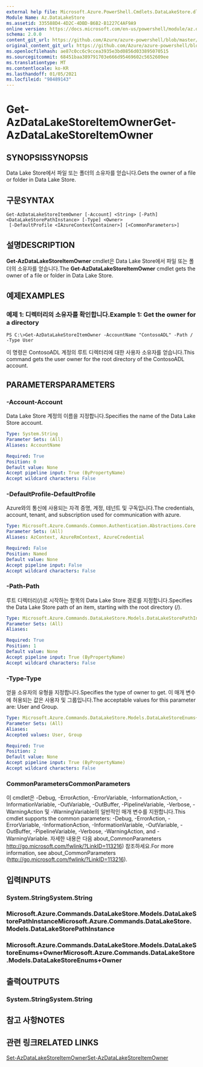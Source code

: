 ```yaml
---
external help file: Microsoft.Azure.PowerShell.Cmdlets.DataLakeStore.dll-Help.xml
Module Name: Az.DataLakeStore
ms.assetid: 335588D4-4D2C-4DBD-B6B2-B1227C4AF9A9
online version: https://docs.microsoft.com/en-us/powershell/module/az.datalakestore/get-azdatalakestoreitemowner
schema: 2.0.0
content_git_url: https://github.com/Azure/azure-powershell/blob/master/src/DataLakeStore/DataLakeStore/help/Get-AzDataLakeStoreItemOwner.md
original_content_git_url: https://github.com/Azure/azure-powershell/blob/master/src/DataLakeStore/DataLakeStore/help/Get-AzDataLakeStoreItemOwner.md
ms.openlocfilehash: ae87c0cc6c9ccea3935e3bd0856d033895070515
ms.sourcegitcommit: 68451baa389791703e666d95469602c5652609ee
ms.translationtype: MT
ms.contentlocale: ko-KR
ms.lasthandoff: 01/05/2021
ms.locfileid: "98489143"
---
```

# <span data-ttu-id="5804f-101">Get-AzDataLakeStoreItemOwner</span><span class="sxs-lookup"><span data-stu-id="5804f-101">Get-AzDataLakeStoreItemOwner</span></span>

## <span data-ttu-id="5804f-102">SYNOPSIS</span><span class="sxs-lookup"><span data-stu-id="5804f-102">SYNOPSIS</span></span>
<span data-ttu-id="5804f-103">Data Lake Store에서 파일 또는 폴더의 소유자를 얻습니다.</span><span class="sxs-lookup"><span data-stu-id="5804f-103">Gets the owner of a file or folder in Data Lake Store.</span></span>

## <span data-ttu-id="5804f-104">구문</span><span class="sxs-lookup"><span data-stu-id="5804f-104">SYNTAX</span></span>

```
Get-AzDataLakeStoreItemOwner [-Account] <String> [-Path] <DataLakeStorePathInstance> [-Type] <Owner>
 [-DefaultProfile <IAzureContextContainer>] [<CommonParameters>]
```

## <span data-ttu-id="5804f-105">설명</span><span class="sxs-lookup"><span data-stu-id="5804f-105">DESCRIPTION</span></span>
<span data-ttu-id="5804f-106">**Get-AzDataLakeStoreItemOwner** cmdlet은 Data Lake Store에서 파일 또는 폴더의 소유자를 얻습니다.</span><span class="sxs-lookup"><span data-stu-id="5804f-106">The **Get-AzDataLakeStoreItemOwner** cmdlet gets the owner of a file or folder in Data Lake Store.</span></span>

## <span data-ttu-id="5804f-107">예제</span><span class="sxs-lookup"><span data-stu-id="5804f-107">EXAMPLES</span></span>

### <span data-ttu-id="5804f-108">예제 1: 디렉터리의 소유자를 확인합니다.</span><span class="sxs-lookup"><span data-stu-id="5804f-108">Example 1: Get the owner for a directory</span></span>
```
PS C:\>Get-AzDataLakeStoreItemOwner -AccountName "ContosoADL" -Path / -Type User
```

<span data-ttu-id="5804f-109">이 명령은 ContosoADL 계정의 루트 디렉터리에 대한 사용자 소유자를 얻습니다.</span><span class="sxs-lookup"><span data-stu-id="5804f-109">This command gets the user owner for the root directory of the ContosoADL account.</span></span>

## <span data-ttu-id="5804f-110">PARAMETERS</span><span class="sxs-lookup"><span data-stu-id="5804f-110">PARAMETERS</span></span>

### <span data-ttu-id="5804f-111">-Account</span><span class="sxs-lookup"><span data-stu-id="5804f-111">-Account</span></span>
<span data-ttu-id="5804f-112">Data Lake Store 계정의 이름을 지정합니다.</span><span class="sxs-lookup"><span data-stu-id="5804f-112">Specifies the name of the Data Lake Store account.</span></span>

```yaml
Type: System.String
Parameter Sets: (All)
Aliases: AccountName

Required: True
Position: 0
Default value: None
Accept pipeline input: True (ByPropertyName)
Accept wildcard characters: False
```

### <span data-ttu-id="5804f-113">-DefaultProfile</span><span class="sxs-lookup"><span data-stu-id="5804f-113">-DefaultProfile</span></span>
<span data-ttu-id="5804f-114">Azure와의 통신에 사용되는 자격 증명, 계정, 테넌트 및 구독입니다.</span><span class="sxs-lookup"><span data-stu-id="5804f-114">The credentials, account, tenant, and subscription used for communication with azure.</span></span>

```yaml
Type: Microsoft.Azure.Commands.Common.Authentication.Abstractions.Core.IAzureContextContainer
Parameter Sets: (All)
Aliases: AzContext, AzureRmContext, AzureCredential

Required: False
Position: Named
Default value: None
Accept pipeline input: False
Accept wildcard characters: False
```

### <span data-ttu-id="5804f-115">-Path</span><span class="sxs-lookup"><span data-stu-id="5804f-115">-Path</span></span>
<span data-ttu-id="5804f-116">루트 디렉터리(/)로 시작하는 항목의 Data Lake Store 경로를 지정합니다.</span><span class="sxs-lookup"><span data-stu-id="5804f-116">Specifies the Data Lake Store path of an item, starting with the root directory (/).</span></span>

```yaml
Type: Microsoft.Azure.Commands.DataLakeStore.Models.DataLakeStorePathInstance
Parameter Sets: (All)
Aliases:

Required: True
Position: 1
Default value: None
Accept pipeline input: True (ByPropertyName)
Accept wildcard characters: False
```

### <span data-ttu-id="5804f-117">-Type</span><span class="sxs-lookup"><span data-stu-id="5804f-117">-Type</span></span>
<span data-ttu-id="5804f-118">얻을 소유자의 유형을 지정합니다.</span><span class="sxs-lookup"><span data-stu-id="5804f-118">Specifies the type of owner to get.</span></span>
<span data-ttu-id="5804f-119">이 매개 변수에 허용되는 값은 사용자 및 그룹입니다.</span><span class="sxs-lookup"><span data-stu-id="5804f-119">The acceptable values for this parameter are: User and Group.</span></span>

```yaml
Type: Microsoft.Azure.Commands.DataLakeStore.Models.DataLakeStoreEnums+Owner
Parameter Sets: (All)
Aliases:
Accepted values: User, Group

Required: True
Position: 2
Default value: None
Accept pipeline input: True (ByPropertyName)
Accept wildcard characters: False
```

### <span data-ttu-id="5804f-120">CommonParameters</span><span class="sxs-lookup"><span data-stu-id="5804f-120">CommonParameters</span></span>
<span data-ttu-id="5804f-121">이 cmdlet은 -Debug, -ErrorAction, -ErrorVariable, -InformationAction, -InformationVariable, -OutVariable, -OutBuffer, -PipelineVariable, -Verbose, -WarningAction 및 -WarningVariable의 일반적인 매개 변수를 지원합니다.</span><span class="sxs-lookup"><span data-stu-id="5804f-121">This cmdlet supports the common parameters: -Debug, -ErrorAction, -ErrorVariable, -InformationAction, -InformationVariable, -OutVariable, -OutBuffer, -PipelineVariable, -Verbose, -WarningAction, and -WarningVariable.</span></span> <span data-ttu-id="5804f-122">자세한 내용은 다음 about_CommonParameters http://go.microsoft.com/fwlink/?LinkID=113216) 참조하세요.</span><span class="sxs-lookup"><span data-stu-id="5804f-122">For more information, see about_CommonParameters (http://go.microsoft.com/fwlink/?LinkID=113216).</span></span>

## <span data-ttu-id="5804f-123">입력</span><span class="sxs-lookup"><span data-stu-id="5804f-123">INPUTS</span></span>

### <span data-ttu-id="5804f-124">System.String</span><span class="sxs-lookup"><span data-stu-id="5804f-124">System.String</span></span>

### <span data-ttu-id="5804f-125">Microsoft.Azure.Commands.DataLakeStore.Models.DataLakeStorePathInstance</span><span class="sxs-lookup"><span data-stu-id="5804f-125">Microsoft.Azure.Commands.DataLakeStore.Models.DataLakeStorePathInstance</span></span>

### <span data-ttu-id="5804f-126">Microsoft.Azure.Commands.DataLakeStore.Models.DataLakeStoreEnums+Owner</span><span class="sxs-lookup"><span data-stu-id="5804f-126">Microsoft.Azure.Commands.DataLakeStore.Models.DataLakeStoreEnums+Owner</span></span>

## <span data-ttu-id="5804f-127">출력</span><span class="sxs-lookup"><span data-stu-id="5804f-127">OUTPUTS</span></span>

### <span data-ttu-id="5804f-128">System.String</span><span class="sxs-lookup"><span data-stu-id="5804f-128">System.String</span></span>

## <span data-ttu-id="5804f-129">참고 사항</span><span class="sxs-lookup"><span data-stu-id="5804f-129">NOTES</span></span>

## <span data-ttu-id="5804f-130">관련 링크</span><span class="sxs-lookup"><span data-stu-id="5804f-130">RELATED LINKS</span></span>

[<span data-ttu-id="5804f-131">Set-AzDataLakeStoreItemOwner</span><span class="sxs-lookup"><span data-stu-id="5804f-131">Set-AzDataLakeStoreItemOwner</span></span>](./Set-AzDataLakeStoreItemOwner.md)


